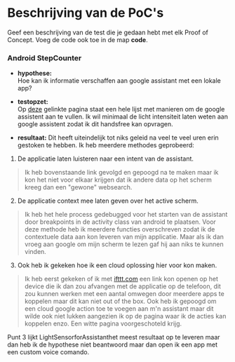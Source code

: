 # Beschrijving van de PoC's


Geef een beschrijving van de test die je gedaan hebt met elk Proof of Concept. Voeg 
 de code ook toe in de map **code**.
 
### Android StepCounter

* **hypothese:**  
Hoe kan ik informatie verschaffen aan google assistant met een lokale app?

* **testopzet:**  
Op [deze](https://developer.android.com/training/articles/assistant.html) gelinkte pagina staat een hele lijst met manieren om de google assistent aan te vullen. Ik wil minimaal de licht intensiteit laten weten aan google assistent zodat ik dit handsfree kan opvragen.

* **resultaat:** 
Dit heeft uiteindelijk tot niks geleid na veel te veel uren erin gestoken te hebben. Ik heb meerdere methodes geprobeerd:
1. De applicatie laten luisteren naar een intent van de assistant.
> Ik heb bovenstaande link gevolgd en gepoogd na te maken maar ik kon het niet voor elkaar krijgen dat ik andere data op het scherm kreeg dan een "gewone" websearch. 
2. De applicatie context mee laten geven over het active scherm. 
> Ik heb het hele process gedebugged voor het starten van de assistant door breakpoints in de activity class van android te plaatsen. Voor deze methode heb ik meerdere functies overschreven zodat ik de contextuele data aan kon leveren van mijn applicatie. Maar als ik dan vroeg aan google om mijn scherm te lezen gaf hij aan niks te kunnen vinden. 
3. Ook heb ik gekeken hoe ik een cloud oplossing hier voor kon maken. 
> Ik heb eerst gekeken of ik met [ifttt.com](http://ifttt.com) een link kon openen op het device die ik dan zou afvangen met de applicatie op de telefoon, dit zou kunnen werken met een aantal omwegen door meerdere apps te koppelen maar dit kan niet out of the box. Ook heb ik gepoogd om een cloud google action toe te voegen aan m'n assistant maar dit wilde ook niet lukken aangezien ik op de pagina waar ik de acties kan koppelen enzo. Een witte pagina voorgeschoteld krijg. 

Punt 3 lijkt LightSensorforAssistanthet meest resultaat op te leveren maar dan heb ik de hypothese niet beantwoord maar dan open ik een app met een custom voice comando. 

